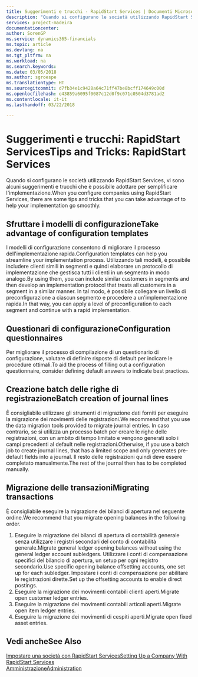 ```yaml
---
title: Suggerimenti e trucchi - RapidStart Services | Documenti Microsoft
description: "Quando si configurano le società utilizzando RapidStart Services, vi sono alcuni suggerimenti e trucchi che è possibile adottare per semplificare l'implementazione."
services: project-madeira
documentationcenter: 
author: SorenGP
ms.service: dynamics365-financials
ms.topic: article
ms.devlang: na
ms.tgt_pltfrm: na
ms.workload: na
ms.search.keywords: 
ms.date: 03/05/2018
ms.author: sgroespe
ms.translationtype: HT
ms.sourcegitcommit: d7fb34e1c9428a64c71ff47be8bcff174649c00d
ms.openlocfilehash: e43859a6095f0087c12d0f9c071c0504d3781ad2
ms.contentlocale: it-it
ms.lasthandoff: 03/22/2018

---
```

# <a name="tips-and-tricks-rapidstart-services"></a><span data-ttu-id="b1744-103">Suggerimenti e trucchi: RapidStart Services</span><span class="sxs-lookup"><span data-stu-id="b1744-103">Tips and Tricks: RapidStart Services</span></span>
<span data-ttu-id="b1744-104">Quando si configurano le società utilizzando RapidStart Services, vi sono alcuni suggerimenti e trucchi che è possibile adottare per semplificare l'implementazione.</span><span class="sxs-lookup"><span data-stu-id="b1744-104">When you configure companies using RapidStart Services, there are some tips and tricks that you can take advantage of to help your implementation go smoothly.</span></span>  

## <a name="take-advantage-of-configuration-templates"></a><span data-ttu-id="b1744-105">Sfruttare i modelli di configurazione</span><span class="sxs-lookup"><span data-stu-id="b1744-105">Take advantage of configuration templates</span></span>  
<span data-ttu-id="b1744-106">I modelli di configurazione consentono di migliorare il processo dell'implementazione rapida.</span><span class="sxs-lookup"><span data-stu-id="b1744-106">Configuration templates can help you streamline your implementation process.</span></span> <span data-ttu-id="b1744-107">Utilizzando tali modelli, è possibile includere clienti simili in segmenti e quindi elaborare un protocollo di implementazione che gestisca tutti i clienti in un segmento in modo analogo.</span><span class="sxs-lookup"><span data-stu-id="b1744-107">By using them, you can include similar customers in segments and then develop an implementation protocol that treats all customers in a segment in a similar manner.</span></span> <span data-ttu-id="b1744-108">In tal modo, è possibile collegare un livello di preconfigurazione a ciascun segmento e procedere a un'implementazione rapida.</span><span class="sxs-lookup"><span data-stu-id="b1744-108">In that way, you can apply a level of preconfiguration to each segment and continue with a rapid implementation.</span></span>  

## <a name="configuration-questionnaires"></a><span data-ttu-id="b1744-109">Questionari di configurazione</span><span class="sxs-lookup"><span data-stu-id="b1744-109">Configuration questionnaires</span></span>  
<span data-ttu-id="b1744-110">Per migliorare il processo di compilazione di un questionario di configurazione, valutare di definire risposte di default per indicare le procedure ottimali.</span><span class="sxs-lookup"><span data-stu-id="b1744-110">To aid the process of filling out a configuration questionnaire, consider defining default answers to indicate best practices.</span></span>  

## <a name="batch-creation-of-journal-lines"></a><span data-ttu-id="b1744-111">Creazione batch delle righe di registrazione</span><span class="sxs-lookup"><span data-stu-id="b1744-111">Batch creation of journal lines</span></span>  
<span data-ttu-id="b1744-112">È consigliabile utilizzare gli strumenti di migrazione dati forniti per eseguire la migrazione dei movimenti delle registrazioni.</span><span class="sxs-lookup"><span data-stu-id="b1744-112">We recommend that you use the data migration tools provided to migrate journal entries.</span></span> <span data-ttu-id="b1744-113">In caso contrario, se si utilizza un processo batch per creare le righe delle registrazioni, con un ambito di tempo limitato e vengono generati solo i campi precedenti al default nelle registrazioni.</span><span class="sxs-lookup"><span data-stu-id="b1744-113">Otherwise, if you use a batch job to create journal lines, that has a limited scope and only generates pre-default fields into a journal.</span></span> <span data-ttu-id="b1744-114">Il resto delle registrazioni quindi deve essere completato manualmente.</span><span class="sxs-lookup"><span data-stu-id="b1744-114">The rest of the journal then has to be completed manually.</span></span>  

## <a name="migrating-transactions"></a><span data-ttu-id="b1744-115">Migrazione delle transazioni</span><span class="sxs-lookup"><span data-stu-id="b1744-115">Migrating transactions</span></span>  
<span data-ttu-id="b1744-116">È consigliabile eseguire la migrazione dei bilanci di apertura nel seguente ordine.</span><span class="sxs-lookup"><span data-stu-id="b1744-116">We recommend that you migrate opening balances in the following order.</span></span>  

1.  <span data-ttu-id="b1744-117">Eseguire la migrazione dei bilanci di apertura di contabilità generale senza utilizzare i registri secondari del conto di contabilità generale.</span><span class="sxs-lookup"><span data-stu-id="b1744-117">Migrate general ledger opening balances without using the general ledger account subledgers.</span></span> <span data-ttu-id="b1744-118">Utilizzare i conti di compensazione specifici del bilancio di apertura, un setup per ogni registro secondario.</span><span class="sxs-lookup"><span data-stu-id="b1744-118">Use specific opening balance offsetting accounts, one set up for each subledger.</span></span> <span data-ttu-id="b1744-119">Impostare i conti di compensazione per abilitare le registrazioni dirette.</span><span class="sxs-lookup"><span data-stu-id="b1744-119">Set up the offsetting accounts to enable direct postings.</span></span>  
2.  <span data-ttu-id="b1744-120">Eseguire la migrazione dei movimenti contabili clienti aperti.</span><span class="sxs-lookup"><span data-stu-id="b1744-120">Migrate open customer ledger entries.</span></span>  
3.  <span data-ttu-id="b1744-121">Eseguire la migrazione dei movimenti contabili articoli aperti.</span><span class="sxs-lookup"><span data-stu-id="b1744-121">Migrate open item ledger entries.</span></span>  
4.  <span data-ttu-id="b1744-122">Eseguire la migrazione dei movimenti di cespiti aperti.</span><span class="sxs-lookup"><span data-stu-id="b1744-122">Migrate open fixed asset entries.</span></span>  

## <a name="see-also"></a><span data-ttu-id="b1744-123">Vedi anche</span><span class="sxs-lookup"><span data-stu-id="b1744-123">See Also</span></span>  
[<span data-ttu-id="b1744-124">Impostare una società con RapidStart Services</span><span class="sxs-lookup"><span data-stu-id="b1744-124">Setting Up a Company With RapidStart Services</span></span>](admin-set-up-a-company-with-rapidstart.md)  
[<span data-ttu-id="b1744-125">Amministrazione</span><span class="sxs-lookup"><span data-stu-id="b1744-125">Administration</span></span>](admin-setup-and-administration.md)

